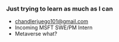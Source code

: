 ### Just trying to learn as much as I can

- chandlerjuego101@gmail.com
- Incoming MSFT SWE/PM Intern
- Metaverse what?
